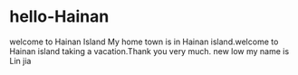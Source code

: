 # hello-Hainan
welcome to Hainan Island
My home town is in Hainan island.welcome to Hainan island taking a vacation.Thank you very much.
new low
my name is Lin jia
